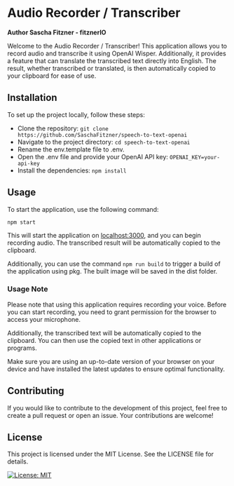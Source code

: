 # Audio Recorder / Transcriber

**Author Sascha Fitzner - fitznerIO**

Welcome to the Audio Recorder / Transcriber! This application allows you to record audio and transcribe it using OpenAI Wisper. Additionally, it provides a feature that can translate the transcribed text directly into English. The result, whether transcribed or translated, is then automatically copied to your clipboard for ease of use.

## Installation
To set up the project locally, follow these steps:

- Clone the repository: `git clone https://github.com/SaschaFitzner/speech-to-text-openai`
- Navigate to the project directory: `cd speech-to-text-openai`
- Rename the env.template file to .env.
- Open the .env file and provide your OpenAI API key: `OPENAI_KEY=your-api-key`
- Install the dependencies: `npm install`

## Usage
To start the application, use the following command:

`npm start`

This will start the application on [localhost:3000](http://localhost:3000), and you can begin recording audio. The transcribed result will be automatically copied to the clipboard.

Additionally, you can use the command `npm run build` to trigger a build of the application using pkg. The built image will be saved in the dist folder.

### Usage Note
Please note that using this application requires recording your voice. Before you can start recording, you need to grant permission for the browser to access your microphone.

Additionally, the transcribed text will be automatically copied to the clipboard. You can then use the copied text in other applications or programs.

Make sure you are using an up-to-date version of your browser on your device and have installed the latest updates to ensure optimal functionality.

## Contributing
If you would like to contribute to the development of this project, feel free to create a pull request or open an issue. Your contributions are welcome!

## License
This project is licensed under the MIT License. See the LICENSE file for details.

[![License: MIT](https://img.shields.io/badge/License-MIT-yellow.svg)](https://opensource.org/licenses/MIT)